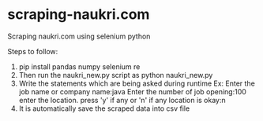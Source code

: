 # scraping-naukri.com
Scraping naukri.com using selenium python

Steps to follow:
1. pip install pandas numpy selenium re
2. Then run the naukri_new.py script as 
   python naukri_new.py 
3. Write the statements which are being asked during runtime
  Ex: 
    Enter the job name or company name:java
    Enter the number of job opening:100
    enter the location. press 'y' if any or 'n' if any location is okay:n
4. It is automatically save the scraped data into csv file    
    
  
